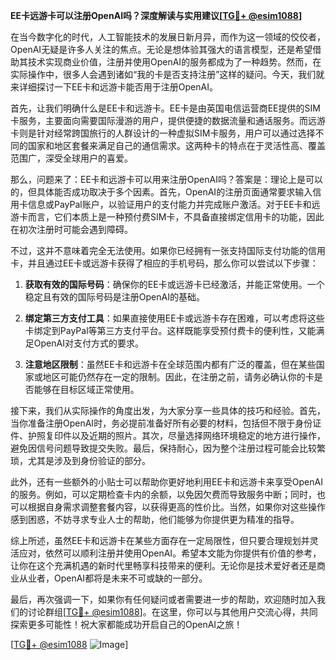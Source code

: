 **EE卡远游卡可以注册OpenAI吗？深度解读与实用建议[[TG💪+ @esim1088](https://t.me/s/esim1088)]**

在当今数字化的时代，人工智能技术的发展日新月异，而作为这一领域的佼佼者，OpenAI无疑是许多人关注的焦点。无论是想体验其强大的语言模型，还是希望借助其技术实现商业价值，注册并使用OpenAI的服务都成为了一种趋势。然而，在实际操作中，很多人会遇到诸如“我的卡是否支持注册”这样的疑问。今天，我们就来详细探讨一下EE卡和远游卡能否用于注册OpenAI。

首先，让我们明确什么是EE卡和远游卡。EE卡是由英国电信运营商EE提供的SIM卡服务，主要面向需要国际漫游的用户，提供便捷的数据流量和通话服务。而远游卡则是针对经常跨国旅行的人群设计的一种虚拟SIM卡服务，用户可以通过选择不同的国家和地区套餐来满足自己的通信需求。这两种卡的特点在于灵活性高、覆盖范围广，深受全球用户的喜爱。

那么，问题来了：EE卡和远游卡可以用来注册OpenAI吗？答案是：理论上是可以的，但具体能否成功取决于多个因素。首先，OpenAI的注册页面通常要求输入信用卡信息或PayPal账户，以验证用户的支付能力并完成账户激活。对于EE卡和远游卡而言，它们本质上是一种预付费SIM卡，不具备直接绑定信用卡的功能，因此在初次注册时可能会遇到障碍。

不过，这并不意味着完全无法使用。如果你已经拥有一张支持国际支付功能的信用卡，并且通过EE卡或远游卡获得了相应的手机号码，那么你可以尝试以下步骤：

1. **获取有效的国际号码**：确保你的EE卡或远游卡已经激活，并能正常使用。一个稳定且有效的国际号码是注册OpenAI的基础。
   
2. **绑定第三方支付工具**：如果直接使用EE卡或远游卡存在困难，可以考虑将这些卡绑定到PayPal等第三方支付平台。这样既能享受预付费卡的便利性，又能满足OpenAI对支付方式的要求。

3. **注意地区限制**：虽然EE卡和远游卡在全球范围内都有广泛的覆盖，但在某些国家或地区可能仍然存在一定的限制。因此，在注册之前，请务必确认你的卡是否能够在目标区域正常使用。

接下来，我们从实际操作的角度出发，为大家分享一些具体的技巧和经验。首先，当你准备注册OpenAI时，务必提前准备好所有必要的材料，包括但不限于身份证件、护照复印件以及近期的照片。其次，尽量选择网络环境稳定的地方进行操作，避免因信号问题导致提交失败。最后，保持耐心，因为整个注册过程可能会比较繁琐，尤其是涉及到身份验证的部分。

此外，还有一些额外的小贴士可以帮助你更好地利用EE卡和远游卡来享受OpenAI的服务。例如，可以定期检查卡内的余额，以免因欠费而导致服务中断；同时，也可以根据自身需求调整套餐内容，以获得更高的性价比。当然，如果你对这些操作感到困惑，不妨寻求专业人士的帮助，他们能够为你提供更为精准的指导。

综上所述，虽然EE卡和远游卡在某些方面存在一定局限性，但只要合理规划并灵活应对，依然可以顺利注册并使用OpenAI。希望本文能为你提供有价值的参考，让你在这个充满机遇的新时代里畅享科技带来的便利。无论你是技术爱好者还是商业从业者，OpenAI都将是未来不可或缺的一部分。

最后，再次强调一下，如果你有任何疑问或者需要进一步的帮助，欢迎随时加入我们的讨论群组[[TG💪+ @esim1088](https://t.me/s/esim1088)]。在这里，你可以与其他用户交流心得，共同探索更多可能性！祝大家都能成功开启自己的OpenAI之旅！

[[TG💪+ @esim1088](https://t.me/s/esim1088) ![Image](https://i.postimg.cc/4NQfJmqS/Snipaste-2025-05-13-00-14-12.png)]